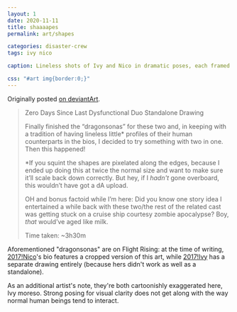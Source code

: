 ```yaml
---
layout: 1
date: 2020-11-11
title: shaaaapes
permalink: art/shapes

categories: disaster-crew
tags: ivy nico

caption: Lineless shots of Ivy and Nico in dramatic poses, each framed by (and ignoring the boundaries of) their associated shapes and colors (Ivy in a cyan oval, Nico in a light red polygon). Ivy, furious, grabs Nico's arm; Nico is making a finger gun hand, rolling his eyes and sticking his tongue out in annoyance.

css: "#art img{border:0;}"
---
```

Originally posted [on deviantArt](https://www.deviantart.com/a-flyleaf/art/been-a-while-856812931).

> Zero Days Since Last Dysfunctional Duo Standalone Drawing
>
>  Finally finished the “dragonsonas” for these two and, in keeping with a tradition of having lineless little\* profiles of their human counterparts in the bios, I decided to try something with two in one. Then this happened!
>
> \*If you squint the shapes are pixelated along the edges, because I ended up doing this at twice the normal size and want to make sure it’ll scale back down correctly. But hey, if I *hadn't* gone overboard, this wouldn’t have got a dA upload.
>
> <em style="text-transform:uppercase;font-style:normal;">Oh</em> and bonus factoid while I’m here: Did you know one story idea I entertained a while back with these two/the rest of the related cast was getting stuck on a cruise ship courtesy zombie apocalypse? Boy, *that* would’ve aged like milk.
>
> Time taken: ~3h30m

Aforementioned "dragonsonas" are on Flight Rising: at the time of writing, [2017!Nico](https://www1.flightrising.com/dragon/51774952)'s bio features a cropped version of this art, while [2017!Ivy](https://www1.flightrising.com/dragon/64836488) has a separate drawing entirely (because hers didn't work as well as a standalone).

As an additional artist's note, they're both cartoonishly exaggerated here, Ivy moreso. Strong posing for visual clarity does not get along with the way normal human beings tend to interact.